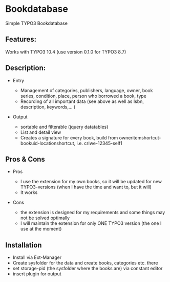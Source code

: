 # Bookdatabase
Simple TYPO3 Bookdatabase

## Features:

Works with TYPO3 10.4 (use version 0.1.0 for TYPO3 8.7)

## Description:

- Entry
  - Management of categories, publishers, language, owner, book series, condition, place, person who borrowed a book, type
  - Recording of all important data (see above as well as Isbn, description, keywords,... )

- Output 
  - sortable and filterable (jquery datatables)
  - List and detail view
  - Creates a signature for every book, build from owneritemshortcut-bookuid-locationshortcut, i.e. criwe-12345-self1 

## Pros & Cons

- Pros
  - I use the extension for my own books, so it will be updated for new TYPO3-versions (when I have the time and want to, but it will)  
  - It works 

- Cons
  - the extension is designed for my requirements and some things may not be solved optimally
  - I will maintain the extension for only ONE TYPO3 version (the one I use at the moment)

## Installation
 
 - Install via Ext-Manager
 - Create sysfolder for the data and create books, categories etc. there
 - set storage-pid (the sysfolder where the books are) via constant editor
 - insert plugin for output
 

